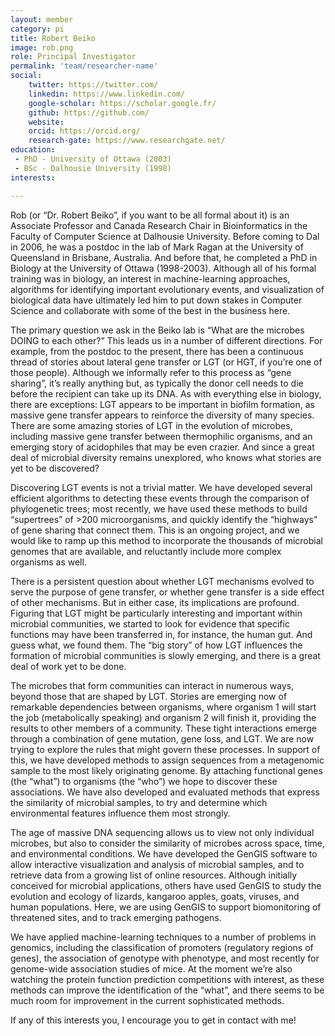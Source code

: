 ```yaml
---
layout: member
category: pi
title: Robert Beiko
image: rob.png
role: Principal Investigator
permalink: 'team/researcher-name'
social:
    twitter: https://twitter.com/
    linkedin: https://www.linkedin.com/
    google-scholar: https://scholar.google.fr/
    github: https://github.com/
    website:
    orcid: https://orcid.org/
    research-gate: https://www.researchgate.net/
education:
 - PhD - University of Ottawa (2003)
 - BSc - Dalhousie University (1998)
interests:

---
```

Rob (or “Dr. Robert Beiko”, if you want to be all formal about it) is an Associate Professor and Canada Research Chair in Bioinformatics in the Faculty of Computer Science at Dalhousie University. Before coming to Dal in 2006, he was a postdoc in the lab of Mark Ragan at the University of Queensland in Brisbane, Australia. And before that, he completed a PhD in Biology at the University of Ottawa (1998-2003). Although all of his formal training was in biology, an interest in machine-learning approaches, algorithms for identifying important evolutionary events, and visualization of biological data have ultimately led him to put down stakes in Computer Science and collaborate with some of the best in the business here.

The primary question we ask in the Beiko lab is “What are the microbes DOING to each other?” This leads us in a number of different directions. For example, from the postdoc to the present, there has been a continuous thread of stories about lateral gene transfer or LGT (or HGT, if you’re one of those people). Although we informally refer to this process as “gene sharing”, it’s really anything but, as typically the donor cell needs to die before the recipient can take up its DNA. As with everything else in biology, there are exceptions: LGT appears to be important in biofilm formation, as massive gene transfer appears to reinforce the diversity of many species. There are some amazing stories of LGT in the evolution of microbes, including massive gene transfer between thermophilic organisms, and an emerging story of acidophiles that may be even crazier. And since a great deal of microbial diversity remains unexplored, who knows what stories are yet to be discovered?

Discovering LGT events is not a trivial matter. We have developed several efficient algorithms to detecting these events through the comparison of phylogenetic trees; most recently, we have used these methods to build “supertrees” of >200 microorganisms, and quickly identify the “highways” of gene sharing that connect them. This is an ongoing project, and we would like to ramp up this method to incorporate the thousands of microbial genomes that are available, and reluctantly include more complex organisms as well.

There is a persistent question about whether LGT mechanisms evolved to serve the purpose of gene transfer, or whether gene transfer is a side effect of other mechanisms. But in either case, its implications are profound. Figuring that LGT might be particularly interesting and important within microbial communities, we started to look for evidence that specific functions may have been transferred in, for instance, the human gut. And guess what, we found them. The “big story” of how LGT influences the formation of microbial communities is slowly emerging, and there is a great deal of work yet to be done.

The microbes that form communities can interact in numerous ways, beyond those that are shaped by LGT. Stories are emerging now of remarkable dependencies between organisms, where organism 1 will start the job (metabolically speaking) and organism 2 will finish it, providing the results to other members of a community. These tight interactions emerge through a combination of gene mutation, gene loss, and LGT. We are now trying to explore the rules that might govern these processes. In support of this, we have developed methods to assign sequences from a metagenomic sample to the most likely originating genome. By attaching functional genes (the “what”) to organisms (the “who”) we hope to discover these associations. We have also developed and evaluated methods that express the similarity of microbial samples, to try and determine which environmental features influence them most strongly.

The age of massive DNA sequencing allows us to view not only individual microbes, but also to consider the similarity of microbes across space, time, and environmental conditions. We have developed the GenGIS software to allow interactive visualization and analysis of microbial samples, and to retrieve data from a growing list of online resources. Although initially conceived for microbial applications, others have used GenGIS to study the evolution and ecology of lizards, kangaroo apples, goats, viruses, and human populations. Here, we are using GenGIS to support biomonitoring of threatened sites, and to track emerging pathogens.

We have applied machine-learning techniques to a number of problems in genomics, including the classification of promoters (regulatory regions of genes), the association of genotype with phenotype, and most recently for genome-wide association studies of mice. At the moment we’re also watching the protein function prediction competitions with interest, as these methods can improve the identification of the “what”, and there seems to be much room for improvement in the current sophisticated methods.

If any of this interests you, I encourage you to get in contact with me!
